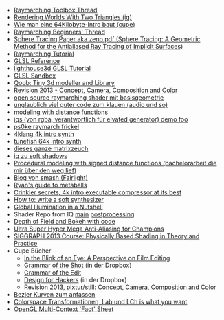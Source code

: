 * [Raymarching Toolbox Thread](http://www.pouet.net/topic.php?which=7931&page=1)
* [Rendering Worlds With Two Triangles (iq)](http://www.iquilezles.org/www/material/nvscene2008/rwwtt.pdf)
* [Wie man eine 64Kilobyte-Intro baut (cupe)](https://entropia.de/GPN12:Wie_man_eine_64Kilobyte-Intro_baut)
* [Raymarching Beginners' Thread](http://www.pouet.net/topic.php?which=7920&page=1)
* [Sphere Tracing Paper aka zeno.pdf (Sphere Tracing: A Geometric Method for the Antialiased Ray Tracing of Implicit Surfaces)](http://citeseerx.ist.psu.edu/viewdoc/download?doi=10.1.1.48.3825&rep=rep1&type=pdf)
* [Raymarching Tutorial](http://www.pouet.net/topic.php?which=8177&page=1)
* [GLSL Reference](http://www.opengl.org/sdk/docs/manglsl/)
* [lighthouse3d GLSL Tutorial](http://www.lighthouse3d.com/opengl/glsl/)
* [GLSL Sandbox](http://glsl.heroku.com)
* [Qoob: Tiny 3d modeller and Library](http://qoob.weebly.com/)
* [Revision 2013 - Concept, Camera, Composition and Color](https://www.youtube.com/watch?v=sgCmCJWUGAc)
* [open source raymarching shader mit basisgeometrie](http://www.mazapan.se/news/2010/07/15/gpu-ray-marching-with-distance-fields/)
* [unglaublich viel guter code zum klauen (audio und so)](http://musicdsp.org)
* [modeling with distance functions](http://www.iquilezles.org/www/articles/distfunctions/distfunctions.htm)
* [iqs (von rgba, verantwortlich für elvated generator) demo foo](http://iquilezles.org/www/)
* [ps0ke raymarch frickel](https://glsl.heroku.com/e#7989.0)
* [4klang 4k intro synth](http://4klang.untergrund.net/)
* [tunefish 64k intro synth](http://www.tunefish-synth.com/)
* [dieses ganze matrixzeuch](https://unspecified.wordpress.com/2012/06/21/calculating-the-gluperspective-matrix-and-other-opengl-matrix-maths/)
* [iq zu soft shadows](http://www.iquilezles.org/www/articles/rmshadows/rmshadows.htm)
* [Procedural modeling with signed distance functions (bachelorarbeit die mir über den weg lief)](http://aka-san.halcy.de/distance_fields_prefinal.pdf)
* [Blog von smash (Fairlight)](http://directtovideo.wordpress.com/)
* [Ryan's guide to metaballs](http://www.geisswerks.com/ryan/BLOBS/blobs.html)
* [Crinkler secrets, 4k intro executable compressor at its best](http://code4k.blogspot.de/2010/12/crinkler-secrets-4k-intro-executable.html)
* [How to: write a soft synthesizer](http://pouet.net/topic.php?which=9432&page=1&x=20&y=10)
* [Global Illumination in a Nutshell](http://www.thepolygoners.com/tutorials/GIIntro/GIIntro.htm)
* Shader Repo from IQ [main](https://github.com/demoscenepassivist/SocialCoding/blob/master/code_demos_jogamp/shaders/raymarchingshaders/hartverdrahtet_development_main.fs) [postprocessing](https://github.com/demoscenepassivist/SocialCoding/blob/master/code_demos_jogamp/shaders/raymarchingshaders/hartverdrahtet_development_post.fs)
* [Depth of Field and Bokeh with code](http://mynameismjp.wordpress.com/2011/04/19/bokeh-ii-the-sequel/)
* [Ultra Super Hyper Mega Anti-Aliasing for Champions](http://www.iryoku.com/smaa/)
* [SIGGRAPH 2013 Course: Physically Based Shading in Theory and Practice](http://blog.selfshadow.com/publications/s2013-shading-course/)
* Cupe Bücher
    * [In the Blink of an Eye: A Perspective on Film Editing](http://www.amazon.de/dp/1879505622)
    * [Grammar of the Shot](http://www.amazon.de/dp/B00EVWHJAM/) (in der Dropbox)
    * [Grammar of the Edit](http://www.amazon.de/dp/0240526007/)
    * [Design for Hackers](http://designforhackers.com/) (in der Dropbox)
    * Revision 2013, pixtur/still: [Concept, Camera, Composition and Color](https://www.youtube.com/watch?v=sgCmCJWUGAc)
* [Bezier Kurven zum anfassen](https://pomax.github.io/bezierinfo/)
* [Colorspace Transformationen, Lab und LCh is what you want](http://www.brucelindbloom.com/index.html?Math.html)
* [OpenGL Multi-Context 'Fact' Sheet](http://blog.gvnott.com/some-usefull-facts-about-multipul-opengl-contexts/)
